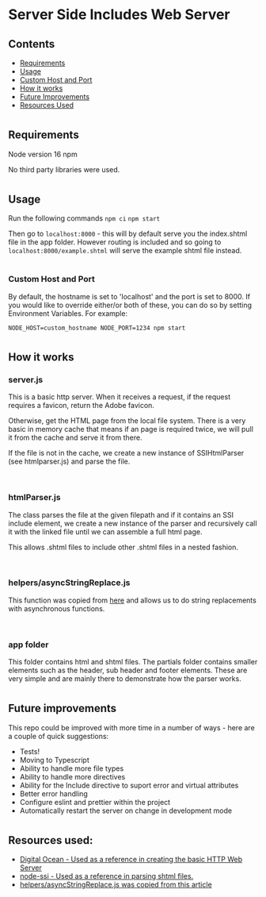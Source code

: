 # Server Side Includes Web Server

## Contents

- [Requirements](#requirements)
- [Usage](#usage)
- [Custom Host and Port](#custom-host-and-port)
- [How it works](#how-it-works)
- [Future Improvements](#future-improvements)
- [Resources Used](#resources-used)

#

## Requirements

Node version 16
npm

No third party libraries were used.

#

## Usage

Run the following commands
`npm ci`
`npm start`

Then go to `localhost:8000` - this will by default serve you the index.shtml file in the app folder. However routing is included and so going to `localhost:8000/example.shtml` will serve the example shtml file instead.

#

### Custom Host and Port

By default, the hostname is set to 'localhost' and the port is set to 8000. If you would like to override either/or both of these, you can do so by setting Environment Variables. For example:

`NODE_HOST=custom_hostname NODE_PORT=1234 npm start`

#

## How it works

### server.js

This is a basic http server. When it receives a request, if the request requires a favicon, return the Adobe favicon.

Otherwise, get the HTML page from the local file system. There is a very basic in memory cache that means if an page is required twice, we will pull it from the cache and serve it from there.

If the file is not in the cache, we create a new instance of SSIHtmlParser (see htmlparser.js) and parse the file.

<p>&nbsp;</p>

### htmlParser.js

The class parses the file at the given filepath and if it contains an SSI include element, we create a new instance of the parser and recursively call it with the linked file until we can assemble a full html page.

This allows .shtml files to include other .shtml files in a nested fashion.

<p>&nbsp;</p>

### helpers/asyncStringReplace.js

This function was copied from [here](https://dev.to/ycmjason/stringprototypereplace-asynchronously-28k9) and allows us to do string replacements with asynchronous functions.

<p>&nbsp;</p>

### app folder

This folder contains html and shtml files. The partials folder contains smaller elements such as the header, sub header and footer elements. These are very simple and are mainly there to demonstrate how the parser works.

#

## Future improvements

This repo could be improved with more time in a number of ways - here are a couple of quick suggestions:

- Tests!
- Moving to Typescript
- Ability to handle more file types
- Ability to handle more directives
- Ability for the Include directive to suport error and virtual attributes
- Better error handling
- Configure eslint and prettier within the project
- Automatically restart the server on change in development mode

#

## Resources used:

- [Digital Ocean - Used as a reference in creating the basic HTTP Web Server](https://www.digitalocean.com/community/tutorials/how-to-create-a-web-server-in-node-js-with-the-http-module)
- [node-ssi - Used as a reference in parsing shtml files.](https://github.com/kidwm/node-ssi)
- [helpers/asyncStringReplace.js was copied from this article](https://dev.to/ycmjason/stringprototypereplace-asynchronously-28k9)
